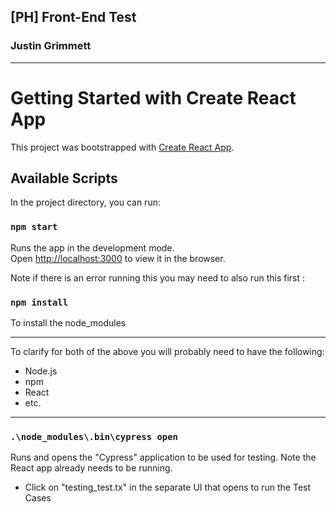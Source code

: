 ## [PH] Front-End Test
### Justin Grimmett

____________

# Getting Started with Create React App

This project was bootstrapped with [Create React App](https://github.com/facebook/create-react-app).

## Available Scripts

In the project directory, you can run:

### `npm start`

Runs the app in the development mode.\
Open [http://localhost:3000](http://localhost:3000) to view it in the browser.


Note if there is an error running this you may need to also run this first : 
### `npm install`
To install the node_modules

____________

To clarify for both of the above you will probably need to have the following:
- Node.js
- npm
- React
- etc.

____________

### `.\node_modules\.bin\cypress open`

Runs and opens the "Cypress" application to be used for testing.
Note the React app already needs to be running.
- Click on "testing_test.tx" in the separate UI that opens to run the Test Cases

